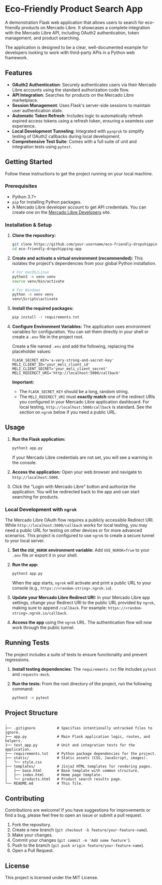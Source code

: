 # Eco-Friendly Product Search App

A demonstration Flask web application that allows users to search for eco-friendly products on Mercado Libre. It showcases a complete integration with the Mercado Libre API, including OAuth2 authentication, token management, and product searching.

The application is designed to be a clear, well-documented example for developers looking to work with third-party APIs in a Python web framework.

## Features

-   **OAuth2 Authentication**: Securely authenticates users via their Mercado Libre accounts using the standard authorization code flow.
-   **API Integration**: Searches for products on the Mercado Libre marketplace.
-   **Session Management**: Uses Flask's server-side sessions to maintain user authentication state.
-   **Automatic Token Refresh**: Includes logic to automatically refresh expired access tokens using a refresh token, ensuring a seamless user experience.
-   **Local Development Tunneling**: Integrated with `pyngrok` to simplify testing of OAuth2 callbacks during local development.
-   **Comprehensive Test Suite**: Comes with a full suite of unit and integration tests using `pytest`.

## Getting Started

Follow these instructions to get the project running on your local machine.

### Prerequisites

-   Python 3.7+
-   `pip` for installing Python packages.
-   A Mercado Libre developer account to get API credentials. You can create one on the [Mercado Libre Developers](https://developers.mercadolibre.com/) site.

### Installation & Setup

1.  **Clone the repository:**
    ```bash
    git clone https://github.com/your-username/eco-friendly-dropshipping-app.git
    cd eco-friendly-dropshipping-app
    ```

2.  **Create and activate a virtual environment (recommended):**
    This isolates the project's dependencies from your global Python installation.
    ```bash
    # For macOS/Linux
    python3 -m venv venv
    source venv/bin/activate

    # For Windows
    python -m venv venv
    venv\Scripts\activate
    ```

3.  **Install the required packages:**
    ```bash
    pip install -r requirements.txt
    ```

4.  **Configure Environment Variables:**
    The application uses environment variables for configuration. You can set them directly in your shell or create a `.env` file in the project root.

    Create a file named `.env` and add the following, replacing the placeholder values:
    ```
    FLASK_SECRET_KEY='a-very-strong-and-secret-key'
    MELI_CLIENT_ID='your_meli_client_id'
    MELI_CLIENT_SECRET='your_meli_client_secret'
    MELI_REDIRECT_URI='http://localhost:5000/callback'
    ```

    **Important:**
    -   The `FLASK_SECRET_KEY` should be a long, random string.
    -   The `MELI_REDIRECT_URI` must **exactly match** one of the redirect URIs you configured in your Mercado Libre application dashboard. For local testing, `http://localhost:5000/callback` is standard. See the section on `ngrok` below if you need a public URL.

## Usage

1.  **Run the Flask application:**
    ```bash
    python3 app.py
    ```
    If your Mercado Libre credentials are not set, you will see a warning in the console.

2.  **Access the application:**
    Open your web browser and navigate to `http://localhost:5000`.

3.  Click the "Login with Mercado Libre" button and authorize the application. You will be redirected back to the app and can start searching for products.

### Local Development with `ngrok`

The Mercado Libre OAuth flow requires a publicly accessible Redirect URI. While `http://localhost:5000/callback` works for local testing, you may need a public URL for testing on other devices or for more advanced scenarios. This project is configured to use `ngrok` to create a secure tunnel to your local server.

1.  **Set the `USE_NGROK` environment variable:**
    Add `USE_NGROK=True` to your `.env` file or export it in your shell.

2.  **Run the app:**
    ```bash
    python3 app.py
    ```
    When the app starts, `ngrok` will activate and print a public URL to your console (e.g., `https://<random-string>.ngrok.io`).

3.  **Update your Mercado Libre Redirect URI:**
    In your Mercado Libre app settings, change your Redirect URI to the public URL provided by `ngrok`, making sure to append `/callback`. For example: `https://<random-string>.ngrok.io/callback`.

4.  **Access the app** using the `ngrok` URL. The authentication flow will now work through the public tunnel.

## Running Tests

The project includes a suite of tests to ensure functionality and prevent regressions.

1.  **Install testing dependencies:**
    The `requirements.txt` file includes `pytest` and `requests-mock`.

2.  **Run the tests:**
    From the root directory of the project, run the following command:
    ```bash
    python3 -m pytest
    ```

## Project Structure

```
.
├── .gitignore          # Specifies intentionally untracked files to ignore.
├── app.py              # Main Flask application logic, routes, and helpers.
├── test_app.py         # Unit and integration tests for the application.
├── requirements.txt    # Python package dependencies for the project.
├── static/             # Static assets (CSS, JavaScript, images).
│   └── style.css
├── templates/          # Jinja2 HTML templates for rendering pages.
│   ├── base.html       # Base template with common structure.
│   ├── index.html      # Home page template.
│   └── products.html   # Product search results page.
└── README.md           # This file.
```

## Contributing

Contributions are welcome! If you have suggestions for improvements or find a bug, please feel free to open an issue or submit a pull request.

1.  Fork the repository.
2.  Create a new branch (`git checkout -b feature/your-feature-name`).
3.  Make your changes.
4.  Commit your changes (`git commit -m 'Add some feature'`).
5.  Push to the branch (`git push origin feature/your-feature-name`).
6.  Open a Pull Request.

## License

This project is licensed under the MIT License.